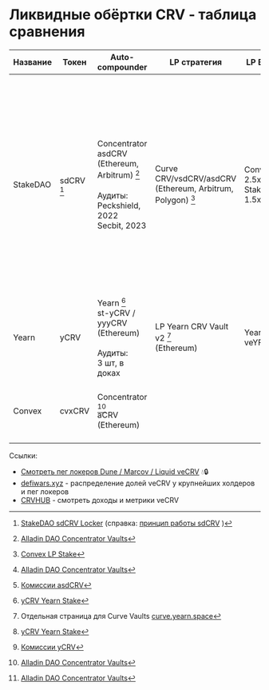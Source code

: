 # Ликвидные обёртки CRV - таблица сравнения

| Название | Токен | Auto-compounder | LP стратегия | LP Boost | APY | Комиссии |
|----------|-------|-----------------|--------------|----------|-----|-----------|
| StakeDAO | sdCRV [^1] | Concentrator asdCRV (Ethereum, Arbitrum) [^2] <br><br>Аудиты:<br>Peckshield, 2022<br>Secbit, 2023 | Curve CRV/vsdCRV/asdCRV<br>(Ethereum, Arbitrum, Polygon) [^7] | Convex 2.5x<br>StakeDAO 1.5x | 18,15% [^2] | StakeDAO 15% с основной доходности: [^5]<br>• 10% стимулы для своего пула<br>• 5% в DAO<br><br>Concentrator 15,5%:<br>• 0,5% harvest<br>• 10% treasury<br>• 15% veSDT boost fee (отдельно видимо) |
| Yearn | yCRV | Yearn [^4]<br>st-yCRV / yyyCRV<br>(Ethereum)<br><br>Аудиты:<br>3 шт, в доках | LP Yearn CRV Vault v2 [^3] <br>(Ethereum) | Yearn veYFI | 18% [^4] | 10% performance fee [^6]<br>на стимулы для своего пула |
| Convex | cvxCRV | Concentrator [^2]<br>aCRV<br>(Ethereum) | | | 17,5% [^2] | Concentrator 12%:<br>• 2% harvest<br>• 10% treasury |

[^1]: [StakeDAO sdCRV Locker](https://www.stakedao.org/lockers) (справка: [принцип работы sdCRV](https://docs.stakedao.org/liquidlockers) )
[^2]: [Alladin DAO Concentrator Vaults](https://concentrator.aladdin.club/vaults/)
[^3]: Отдельная страница для Curve Vaults [curve.yearn.space](https://curve.yearn.space)
[^4]: [yCRV Yearn Stake](https://ycrv.yearn.fi/app/deposit)
[^5]: [Комиссии asdCRV](https://docs.aladdin.club/concentrator/asdcrv-vaults)
[^6]: [Комиссии yCRV](https://docs.yearn.fi/getting-started/products/ylockers/overview)
[^7]: [Convex LP Stake](https://curve.convexfinance.com/stake)

Ссылки:
* [Смотреть пег локеров Dune / Marcov / Liquid veCRV](https://dune.com/Marcov/liquid-vecrv) 💧🔒
* [defiwars.xyz](https://defiwars.xyz) - распределение долей veCRV у крупнейших холдеров и пег локеров
* [CRVHUB](https://crvhub.com) - смотреть доходы и метрики veCRV
